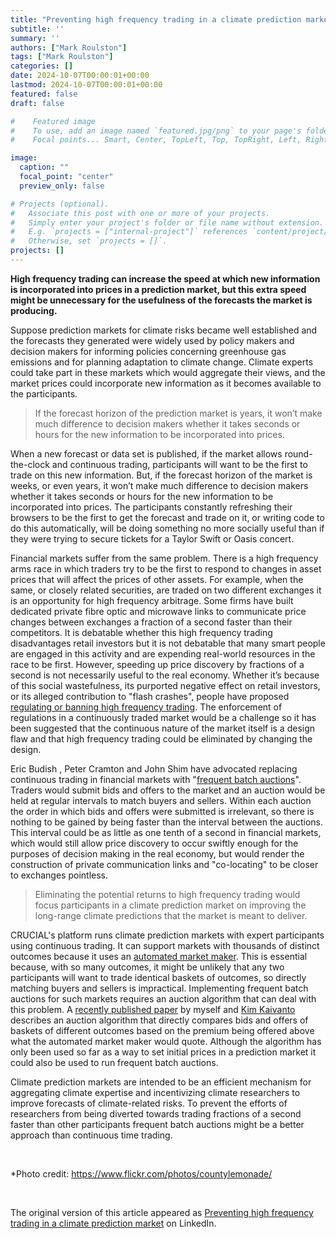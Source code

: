 ```yaml
---
title: "Preventing high frequency trading in a climate prediction market"
subtitle: ''
summary: ''
authors: ["Mark Roulston"]
tags: ["Mark Roulston"]
categories: []
date: 2024-10-07T00:00:01+00:00
lastmod: 2024-10-07T00:00:01+00:00
featured: false
draft: false

#    Featured image
#    To use, add an image named `featured.jpg/png` to your page's folder.
#    Focal points... Smart, Center, TopLeft, Top, TopRight, Left, Right, BottomLeft, Bottom, BottomRight.

image: 
  caption: ""
  focal_point: "center"
  preview_only: false

# Projects (optional).
#   Associate this post with one or more of your projects.
#   Simply enter your project's folder or file name without extension.
#   E.g. `projects = ["internal-project"]` references `content/project/deep-learning/index.md`.
#   Otherwise, set `projects = []`.
projects: []
---
```

**High frequency trading can increase the speed at which new information is incorporated into prices in a prediction market, but this extra speed might be unnecessary for the usefulness of the forecasts the market is producing.**

Suppose prediction markets for climate risks became well established and the forecasts they generated were widely used by policy makers and decision makers for informing policies concerning greenhouse gas emissions and for planning adaptation to climate change. Climate experts could take part in these markets which would aggregate their views, and the market prices could incorporate new information as it becomes available to the participants.

> If the forecast horizon of the prediction market is years, it won’t make much difference to decision makers whether it takes seconds or hours for the new information to be incorporated into prices. 

When a new forecast or data set is published, if the market allows round-the-clock and continuous trading, participants will want to be the first to trade on this new information. But, if the forecast horizon of the market is weeks, or even years, it won’t make much difference to decision makers whether it takes seconds or hours for the new information to be incorporated into prices. The participants constantly refreshing their browsers to be the first to get the forecast and trade on it, or writing code to do this automatically, will be doing something no more socially useful than if they were trying to secure tickets for a Taylor Swift or Oasis concert. 

Financial markets suffer from the same problem. There is a high frequency arms race in which traders try to be the first to respond to changes in asset prices that will affect the prices of other assets. For example, when the same, or closely related securities, are traded on two different exchanges it is an opportunity for high frequency arbitrage. Some firms have built dedicated private fibre optic and microwave links to communicate price changes between exchanges a fraction of a second faster than their competitors. It is debatable whether this high frequency trading disadvantages retail investors but it is not debatable that many smart people are engaged in this activity and are expending real-world resources in the race to be first. However, speeding up price discovery by fractions of a second is not necessarily useful to the real economy. Whether it’s because of this social wastefulness, its purported negative effect on retail investors, or its alleged contribution to "flash crashes", people have proposed [regulating or banning high frequency trading](https://www.economicsreview.org/post/should-high-frequency-trading-be-regulated). The enforcement of regulations in a continuously traded market would be a challenge so it has been suggested that the continuous nature of the market itself is a design flaw and that high frequency trading could be eliminated by changing the design.

Eric Budish , Peter Cramton and John Shim have advocated replacing continuous trading 
in financial markets with "[frequent batch auctions](https://academic.oup.com/qje/article/130/4/1547/1916146)". Traders would submit bids and 
offers to the market and an auction would be held at regular intervals to match buyers 
and sellers. Within each auction the order in which bids and offers were submitted is 
irrelevant, so there is nothing to be gained by being faster than the interval between 
the auctions. This interval could be as little as one tenth of a second in financial 
markets, which would still allow price discovery to occur swiftly enough for the purposes 
of decision making in the real economy, but would render the construction of private 
communication links and "co-locating" to be closer to exchanges pointless.

> Eliminating the potential returns to high frequency trading would focus participants in a climate prediction market on improving the long-range climate predictions that the market is meant to deliver.

CRUCIAL's platform runs climate prediction markets with expert participants using 
continuous trading. It can support markets with thousands of distinct outcomes 
because it uses an [automated market maker](https://mason.gmu.edu/~rhanson/mktscore.pdf). 
This is essential because, with so many 
outcomes, it might be unlikely that any two participants will want to trade identical 
baskets of outcomes, so directly matching buyers and sellers is impractical. Implementing 
frequent batch auctions for such markets requires an auction algorithm that can deal 
with this problem. A [recently published paper](https://journals.plos.org/plosone/article?id=10.1371/journal.pone.0309164) 
by myself and [Kim Kaivanto](https://www.crucialab.net/author/kim-kaivanto/) describes an 
auction algorithm that directly compares bids and offers of baskets of different outcomes 
based on the premium being offered above what the automated market maker would quote.
 Although the algorithm has only been used so far as a way to set initial prices in a 
 prediction market it could also be used to run frequent batch auctions.

Climate prediction markets are intended to be an efficient mechanism for aggregating 
climate expertise and incentivizing climate researchers to improve forecasts of 
climate-related risks. To prevent the efforts of researchers from being diverted 
towards trading fractions of a second faster than other participants frequent batch 
auctions might be a better approach than continuous time trading.

<br>

*Photo credit: https://www.flickr.com/photos/countylemonade/ 

<br>

The original version of this article appeared as 
[Preventing high frequency trading in a climate prediction market](https://www.linkedin.com/pulse/preventing-high-frequency-trading-climate-prediction-market-roulston-kcsvf/) 
on LinkedIn. 

<br>

